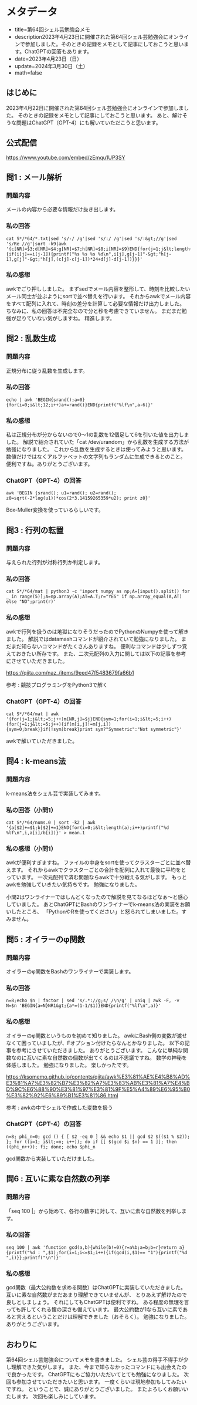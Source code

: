 # メタデータ
- title=第64回シェル芸勉強会メモ
- description2023年4月23日に開催された第64回シェル芸勉強会にオンラインで参加しました。そのときの記録をメモとして記事にしておこうと思います。ChatGPTの回答もあります。
- date=2023年4月23日（日）
- update=2024年3月30日（土）
- math=false

## はじめに
2023年4月22日に開催された第64回シェル芸勉強会にオンラインで参加しました。
そのときの記録をメモとして記事にしておこうと思います。
あと、解けそうな問題はChatGPT（GPT-4）にも解いていただこうと思います。

## 公式配信
https://www.youtube.com/embed/zEmqu1UP3SY

## 問1 : メール解析

### 問題内容
メールの内容から必要な情報だけ抜き出します。

### 私の回答
```
cat S*/*64/*.txt|sed 's/-/ /g'|sed 's/:/ /g'|sed 's/:&gt;//g'|sed 's/Re //g'|sort -k9|awk '{c[NR]=$3;d[NR]=$4;g[NR]=$7;h[NR]=$8;i[NR]=$9}END{for(j=1;j&lt;length(i);j++){if(i[j]==i[j-1]){printf("%s %s %s %d\n",i[j],g[j-1]"-&gt;"h[j-1],g[j]"-&gt;"h[j],(c[j]-c[j-1])*24+d[j]-d[j-1])}}}'
```

### 私の感想
awkでごり押ししました。
まずsedでメール内容を整形して、時刻を比較したいメール同士が並ぶようにsortで並べ替えを行います。
それからawkでメール内容をすべて配列に入れて、時刻の差分を計算して必要な情報だけ出力しました。
ちなみに、私の回答は不完全なので分と秒を考慮できていません。
まだまだ勉強が足りていない気がしますね。
精進します。

## 問2 : 乱数生成

### 問題内容
正規分布に従う乱数を生成します。

### 私の回答
```
echo | awk 'BEGIN{srand();a=0}{for(i=0;i&lt;12;i++)a+=rand()}END{printf("%lf\n",a-6)}'
```

### 私の感想
私は正規分布が分からないので0～1の乱数を12個足して6を引いた値を出力しました。
解説で紹介されていた「cat /dev/urandom」から乱数を生成する方法が勉強になりました。
これから乱数を生成するときは使ってみようと思います。
数値だけではなくアルファベットの文字列もランダムに生成できるとのこと。
便利ですね。ありがとうございます。

### ChatGPT（GPT-4）の回答
```
awk 'BEGIN {srand(); u1=rand(); u2=rand(); z0=sqrt(-2*log(u1))*cos(2*3.14159265359*u2); print z0}'
```

Box-Muller変換を使っているらしいです。

## 問3 : 行列の転置

### 問題内容
与えられた行列が対称行列か判定します。

### 私の回答
```
cat S*/*64/mat | python3 -c 'import numpy as np;A=[input().split() for _ in range(5)];A=np.array(A);AT=A.T;r="YES" if np.array_equal(A,AT) else "NO";print(r)'
```

### 私の感想
awkで行列を扱うのは地獄になりそうだったのでPythonのNumpyを使って解きました。
解説ではdatamashコマンドが紹介されていて勉強になりました。
まだまだ知らないコマンドがたくさんありますね。
便利なコマンドは少しずつ覚えておきたい所存です。
また、二次元配列の入力に関しては以下の記事を参考にさせていただきました。

https://qiita.com/naz_/items/9eed47f5483679fa66b1

参考 : 競技プログラミングをPython3で解く

### ChatGPT（GPT-4）の回答
```
cat S*/*64/mat | awk '{for(j=1;j&lt;=5;j++)m[NR,j]=$j}END{sym=1;for(i=1;i&lt;=5;i++){for(j=1;j&lt;=5;j++){if(m[i,j]!=m[j,i]){sym=0;break}}if(!sym)break}print sym?"Symmetric":"Not symmetric"}'
```

awkで解いていただきました。

## 問4 : k-means法

### 問題内容
k-means法をシェル芸で実装してみます。

### 私の回答（小問1）
```
cat S*/*64/nums.0 | sort -k2 | awk '{a[$2]+=$1;b[$2]+=1}END{for(i=0;i&lt;length(a);i++)printf("%d %lf\n",i,a[i]/b[i])}' > mean.1
```

### 私の感想（小問1）
awkが便利すぎますね。
ファイルの中身をsortを使ってクラスターごとに並べ替えます。
それからawkでクラスターごとの合計を配列に入れて最後に平均をとっています。
一次元配列で済む問題ならawkで十分戦える気がします。
もっとawkを勉強していきたい気持ちです。
勉強になりました。

小問2はワンライナーではしんどくなったので解説を見てなるほどなぁ～と感心していました。
あとChatGPTにBashのワンライナーでk-means法の実装をお願いしたところ、
「PythonやRを使ってください」と怒られてしまいました。すみません。

## 問5 : オイラーのφ関数

### 問題内容
オイラーのφ関数をBashのワンライナーで実装します。

### 私の回答
```
n=8;echo $n | factor | sed 's/.*://g;s/ /\n/g' | uniq | awk -F, -v N=$n 'BEGIN{a=N}NR1&gt;{a*=(1-1/$1)}END{printf("%lf\n",a)}'
```

### 私の感想
オイラーのφ関数というものを初めて知りました。
awkにBash側の変数が渡せなくて困っていましたが、Fオプション付けたらなんとかなりました。
以下の記事を参考にさせていただきました。
ありがとうございます。
こんなに単純な関数なのに互いに素な自然数の個数が出てくるのは不思議ですね。
数学の神秘を体感しました。
勉強になりました。
楽しかったです。

https://ksomemo.github.io/contents/qiita/awk%E3%81%AE%E4%B8%AD%E3%81%A7%E3%82%B7%E3%82%A7%E3%83%AB%E3%81%A7%E4%BD%9C%E6%88%90%E3%81%97%E3%81%9F%E5%A4%89%E6%95%B0%E3%82%92%E6%89%B1%E3%81%86.html

参考 : awkの中でシェルで作成した変数を扱う

### ChatGPT（GPT-4）の回答
```
n=8; phi_n=0; gcd () { [ $2 -eq 0 ] && echo $1 || gcd $2 $(($1 % $2)); }; for ((i=1; i&lt;=n; i++)); do if [[ $(gcd $i $n) == 1 ]]; then ((phi_n++)); fi; done; echo $phi_n
```

gcd関数から実装していただけました。

## 問6 : 互いに素な自然数の列挙

### 問題内容
「seq 100 |」から始めて、各行の数字に対して、互いに素な自然数を列挙します。

### 私の回答
```
seq 100 | awk 'function gcd(a,b){while(b!=0){r=a%b;a=b;b=r}return a}{printf("%d : ",$1);for(i=1;i<=$1;i++){if(gcd(i,$1)== "1"){printf("%d ",i)}};printf("\n")}'
```

### 私の感想
gcd関数（最大公約数を求める関数）はChatGPTに実装していただきました。
互いに素な自然数がまだあまり理解できていませんが、
とりあえず解けたので良しとしましょう。
それにしてもChatGPTは便利ですね。
ある程度の無理を言っても許してくれる懐の深さも備えています。
最大公約数が1なら互いに素であると言えるということだけは理解できました（おそらく）。
勉強になりました。ありがとうございます。

## おわりに
第64回シェル芸勉強会についてメモを書きました。
シェル芸の得手不得手が少し理解できた気がします。
また、今まで知らなかったコマンドにも出会えたので良かったです。
ChatGPTにもご協力いただいてとても勉強になりました。
次回も参加させていただきたいと思います。
一度くらいは現地参加もしてみたいですね。
ということで、誠にありがとうございました。
またよろしくお願いいたします。
次回も楽しみにしています。
